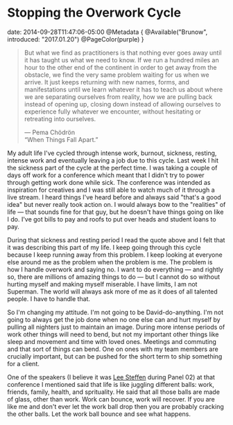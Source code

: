 # Stopping the Overwork Cycle
date: 2014-09-28T11:47:06-05:00
@Metadata {
  @Available("Brunow", introduced: "2017.01.20")
  @PageColor(purple)
}
> But what we find as practitioners is that
> nothing ever goes away until it has taught
> us what we need to know. If we run a hundred
> miles an hour to the other end of the 
> continent in order to get away from the 
> obstacle, we find the very same problem 
> waiting for us when we arrive. It just keeps 
> returning with new names, forms, and 
> manifestations until we learn whatever it 
> has to teach us about where we are 
> separating ourselves from reality, how we 
> are pulling back instead of opening up, 
> closing down instead of allowing ourselves 
> to experience fully whatever we encounter, 
> without hesitating or retreating into ourselves.  
>  
>    &mdash; Pema Chödrön  
>    “When Things Fall Apart.”

My adult life I've cycled through intense work, burnout, sickness, resting, intense work and eventually leaving a job due to this cycle. Last week I hit the sickness part of the cycle at the perfect time. I was taking a couple of days off work for a conference which meant that I didn't try to power through getting work done while sick. The conference was intended as inspiration for creatives and I was still able to watch much of it through a live stream. I heard things I've heard before and always said "that's a good idea" but never really took action on. I would always bow to the "realities" of life &mdash; that sounds fine for that guy, but he doesn't have things going on like I do. I've got bills to pay and roofs to put over heads and student loans to pay.

During that sickness and resting period I read the quote above and I felt that it was describing this part of my life. I keep going through this cycle because I keep running away from this problem. I keep looking at everyone else around me as the problem when the problem is me. The problem is how I handle overwork and saying no. I want to do everything &mdash; and rightly so, there are millions of amazing things to do &mdash; but I cannot do so without hurting myself and making myself miserable. I have limits, I am not Superman. The world will always ask more of me as it does of all talented people. I have to handle that.

So I'm changing my attitude. I'm not going to be David-do-anything. I'm not going to always get the job done when no one else can and hurt myself by pulling all nighters just to maintain an image. During more intense periods of work other things will need to bend, but not my important other things like sleep and movement and time with loved ones. Meetings and commuting and that sort of things can bend. One on ones with my team members are crucially important, but can be pushed for the short term to ship something for a client.

One of the speakers (I believe it was [Lee Steffen](https://mobile.twitter.com/leesteffen) during Panel 02) at that conference I mentioned said that life is like juggling different balls: work, friends, family, health, and sprituality. He said that all those balls are made of glass, other than work. Work can bounce, work will recover. If you are like me and don't ever let the work ball drop then you are probably cracking the other balls. Let the work ball bounce and see what happens.
